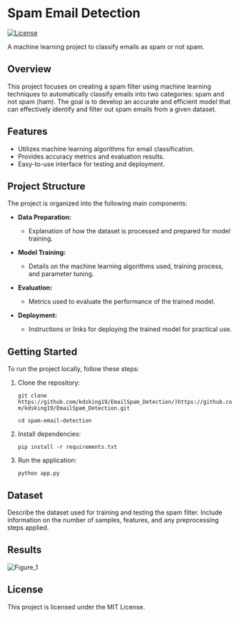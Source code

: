 # Spam Email Detection

[![License](https://img.shields.io/badge/license-MIT-blue.svg)](LICENSE)

A machine learning project to classify emails as spam or not spam.

## Overview

This project focuses on creating a spam filter using machine learning techniques to automatically classify emails into two categories: spam and not spam (ham). The goal is to develop an accurate and efficient model that can effectively identify and filter out spam emails from a given dataset.

## Features

- Utilizes machine learning algorithms for email classification.
- Provides accuracy metrics and evaluation results.
- Easy-to-use interface for testing and deployment.

## Project Structure

The project is organized into the following main components:

- **Data Preparation:**
  - Explanation of how the dataset is processed and prepared for model training.

- **Model Training:**
  - Details on the machine learning algorithms used, training process, and parameter tuning.

- **Evaluation:**
  - Metrics used to evaluate the performance of the trained model.

- **Deployment:**
  - Instructions or links for deploying the trained model for practical use.

## Getting Started

To run the project locally, follow these steps:

1. Clone the repository:

      ``` git clone https://github.com/kdsking19/EmailSpam_Detection/)https://github.com/kdsking19/EmailSpam_Detection.git ```
  
      ``` cd spam-email-detection ```

2. Install dependencies:

      ``` pip install -r requirements.txt ```

3. Run the application:

      ``` python app.py ```

## Dataset

Describe the dataset used for training and testing the spam filter. Include information on the number of samples, features, and any preprocessing steps applied.

## Results

![Figure_1](https://github.com/kdsking19/EmailSpam_Detection/assets/93511618/a1917dc6-52c2-4312-8cb2-daf5c387c679)

## License

This project is licensed under the MIT License.
